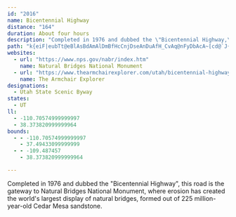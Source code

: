 ```yaml
---
id: "2016"
name: Bicentennial Highway
distance: "164"
duration: About four hours
description: "Completed in 1976 and dubbed the \"Bicentennial Highway,\" this road is the gateway to Natural Bridges National Monument, where erosion has created the world's largest display of natural bridges, formed out of 225 million-year-old Cedar Mesa sandstone. T"
path: "k{eiF|eubTt@eBlAsBdAmAlDmBfHcCnjDseAnDuAfH_CvAq@nFyDbAcA~[cd@`J{IzCyB~EyCtr@a^hE}AlCu@lEq@|V{AxCe@fHyA|jH}`BptAqZ``By^vKyCvjHa{BrEmArE}@lnBgTzrAsOpGeArDkA|BaApBoA`EsD|CeE~OeYrCyDrAyAlC}BtBoApEkBbCm@|Fs@hACvFBnCLfCRnFv@`Dr@pGnBrBx@hFpCvFrDhGrFvb@fa@vJxHnCfBzGjDvF~BpF`BdFlAtGfAzJx@nCH|H?xH_@tc@eDfG_AlG{AtIkDrh@qVxFaCpqBc_AtJmF~AgAbHmGpY{[zWmYxCkD`G}HrEwGfDmFrCuDlJgJlS{QrRoPdGaErPmJdKuEhQmGz]iLlCq@bZ}JtBcAjCgBbEyD|B{CdAgCp@qCPyAl@}Md@sD`@sBrOka@z@sC`@yBTsDKuEW_B}B{JQgCIcDxAm]^yEr@gEnBaIf[ygA~@eCvAuCrA_CbCgDbCgCvOyL|AsBl@gAhA}DZoBn@_KR{At@{Cr@_Bj@eAv@_AxB_BpDqA~A{@tb@_`@vC_Cp@_@jBk@lF[~ASrE_DvD_DrAuAhAqCZwANsAA{DcAaHK_B@aCJeAR_Ar@eBfAoAdFmDr@eA~@aCRcADmAOuC_@cEDaBRmBh@kBz@{ApByAdCs@rBy@x@q@nD{D`Aq@jBq@vBMxDPrCQxLgD~AYvCKbIpAxA@fBGnAYdHyBnF}@bQSrDJfHdArCPlFs@rAIbAHxAZdAd@tBrAfBl@bBRpA?jCg@r@a@zBeClBsFfIwZnAgEp@eDxAcJn@kBh@y@x@aAn@e@lB}@`AOx@IxH|@~ADp@E~B_AdAw@x@aAf@mAfBmJXeAh@gAxAsBrBsArAe@hAKxA?|HlAvCBtB_@fA]dC{AlByBrAgCzBaI`BwDhAyAjAgAtAy@dA_@f`@yHfVoFbDwAnOcK~AaAl@QbCm@zAQjDMxEj@|D~@rAHxBAtBc@zAs@|EmD~CiA|DQdI^dAEbBe@bCmAxAkAbFuFbCsBzIsDtLgCbCw@nO_H|HcErCyCxByDx@kB`CiJn@eBt@mArByB~@m@`Bk@|JkAfEuAtAw@vIaJlCsB`J{Cx@a@x@}@r@mAt@mCfCqe@j@}Db@eBj@_B|BmDpAkA`MuIdDsEpBgFx@sC|AkEdCiDbIgEbDcDtA{B~G}Ol@_C^yBRuB@sFm@}Eg@iBy@sBmA_CwHaMoAeAwB{@yAK_BVgFtAsALaBYuAg@oAmAo@eA_@_Ac@gDEeAJ{A|AsJHmEa@gJG{J_@gL?iIu@eFy@gBwGoMeAgAq@c@_AQsAAeAVwDlBmB`@{H~@iAViF^cDf@_AZwGjD}A`@eAHgIEaXnCcBBmDWmBe@oBm@oScJyBk@mF_@mSj@iBQcB[yDkBsAqAwAmBsB{Ea@_BWqBKaBCsDR{DRkAjAgEn@wAv@oAjAsApAgAdB_AbBq@hBWpIYr@Uv@EpBEfBXbEKnAMrA_@rAm@jAo@zk@wi@xB_CbCeBfBq@dDo@fDDbBTlHbCtAXvAR~C?fAQxCaA`D}B~@{@~@yAdBsE^aBpCiSZwA^eAx@{A|@eA~@s@xAy@lDmArBeAlByApC_BvAgBxB{EbAcBvAuA|FyEx@_A~@yAlByDb\\{t@|CiGfG{J|BaDlD}D|HqHvJ_IvAaBx@wAt@eBb@oBx@mJp@uCp@wAzAkB~@g@pCy@hAA|ALnC~@pGlCfCnAdCtB|ChDnQ|UbB`Ed@lBlArNPdB\\nA`@nAp@hAt@~@x@v@rCjAhARxA?rAQrAa@zFcD~B{@nBYhBElCPd^hEbjA|Nlz@dK|ED|Es@bBe@hCkA|C{BtAsAtCcEjB}D~@}Cr@iDrEoX|@_DtAcDpA}BzA{BrDaDhWaQdBsAnBeCdAaBvAmDdAqET{BrCkf@|@aHh@aD~ByI|FiNlAoD^oBn@oEr@aK^sCz@sEvCwJzH_VbCuI`G}Q~A_ExByD`B{B|A{AhQ_Npq@gf@fMoJzHkFxIuFpLeG`SaJhRwHfJkCrh@{LtIgCf`AoZ`FmAxFm@`FMrDLn`@jCrA@jC_@z@[~AeAxAsBx@wBtAaHx@uBbA}AhUeWxAqC~@mDfB}Kz@kElBuE`EuHn@cB^mBXoDYgK?aCHiAh@}ClFsKt@eBhAgDx@gD|D{WxAyDr@{@x@q@dAg@rBk@`FMnQQrCSfBm@z@q@vEiFbByAnC_BbCm@tO_AvEy@xCeAbB_AlEsCvK{H|Aq@|DgApKg@~AWpA_@~As@`C_B~C{DlJgOvSe[~AmBhB}AvDoBnTaFbA]bE{B|CyCpO{T`BmBnDaDfAs@lEyBtNwGxEoCtNaL`EmD~@kArB{CzAsCzZit@pFoLfFyJxV}`@`I}Mbs@atAnBiGvF}Yx@kCtAoClAkBnFaFnpA}_AhSwOxAsAlBqChAoB^eAd@cB|@iEx@gOJyG_@oEo@aDoAeDaBgCcC_CkAk@uq@mZgWmIgIyBaGmByAq@sBmBqByCeA{Bk@gCi@_FAkCT{Ex@aEfIoTfBuGxF}f@~@{EtAkE|Ps]hDeGxAgBzFoF|m@gc@`C}BdB_CxAgCjCoHbQcaAvAiGrA_EnBaEnAyBpDeExAoAlCkBvFyBz]mJ~z@oTnPuErSmFzKaDbAk@jAqApAuBzA_GVsDC_B[mDgDoK_BkDmBqH]wDGcFZsG`AgFzQmc@pOw]vByFfFcU|BkF~Qy[jAsAxBmBzCwAt`@qL~AYrBE`HFtDMlp@_JjQiCfEsA|BiAdC}AhDcDjCgDf^kq@nAqCl@{Bt@wFF{ACqFs@}e@?gFRkE^yD~@mFbBuFxXas@`E{Id`Ak`BrE{IhFsMpCoIrAsEhCgLzAcJ`A_HhAcMh@yINuDRkKGqNSmHq@gLcA{KiBuMi@oC}BmKwCgKiEyLsDkI_CsEgF{IgFaHuCqD}b@kd@yCmCmDoCaDsBghCu_BcBmAsAwAyCgF}@aCe`@w|Ao@sDO_CEm@HyDVgCz@sDf@wAlBiD~kBiwCzD_IhAuDx@qDx@gG^{G`LqnC^{JFmE?sGc@iTgFwuB?_ENuFt@gIx@_FjMsj@vf@kvBnBeHlAsC`u@kxAz@kBrBaG`AyDr@{DnAqJjJgy@xA_Jr@sDhAgE`GqRdf@c}AdAyCjD{Lt@aG\\yDHyFGmCK{CYwDeHcy@a@wGImKNsHN{CVyCj@{En@wD|AuGzQaj@rA_FhBoIbA{GvH{t@bAmHnA{GhBgIfCyInEoL`C{ExByDnDaFvBeC|D{DhB}A|DyChC{AfHaDdLyDbCkAhAu@rBeBt@cArB{D|@_Dt@wEJ}FGq`@NcET}Bn@aDbAaDdAeCbBaCpBsBhD_CrDmAhBW`k@uBfIKlCW~@UxBeAhBsAr@s@nAkB|A{CdA_Dh@kCT{CLoEOqDi@kDw@{Ca@eA_AoBeA_BuCaC_B_AiBy@sBc@wTaC}m@gGkp@aDeIq@}Ck@uCs@yIsCgHmDcI{F}HoIqWc[qFgFeDqC}BaB}GaE{HsDyYsKsPyGwH}DaFeDiEgDkHgHwnAosAkAwAaA{Am@qAeAyCo@gD[gE@yE\\gEZaB|B{H^eBNkARaD?eBCuAYkCuByJg@uCQgDJmDHoAn@wCr@wBd@y@~B{CdFwEdAyA|@{Bn@eCfGab@d@yE?gDuAyg@I{@c@kBk@}@y@m@}DaAcB}@cA_AaG}GkAy@c@QgFu@_BOuHN_Ek@sBs@}G_EiA_@qAEwJ^o@Ee@Qo@s@YaAMyAAeEa@uBoA_BuDyCm@sAOmAaSeqE]{DsDuUYyCFeCVaBpKk_@BeAIaAcByDEy@Js@dA_B|CeDr@iAlAqC~A{En@_D|A{LXaE?st@TuBd@yAbBqB"
websites:
  - url: "https://www.nps.gov/nabr/index.htm"
    name: Natural Bridges National Monument
  - url: "https://www.thearmchairexplorer.com/utah/bicentennial-highway.php"
    name: The Armchair Explorer
designations:
  - Utah State Scenic Byway
states:
  - UT
ll:
  - -110.70574999999997
  - 38.373820999999964
bounds:
  - - -110.70574999999997
    - 37.49433099999999
  - - -109.487457
    - 38.373820999999964

---
```


Completed in 1976 and dubbed the "Bicentennial Highway", this road is the gateway to Natural Bridges National Monument, where erosion has created the world's largest display of natural bridges, formed out of 225 million-year-old Cedar Mesa sandstone.
